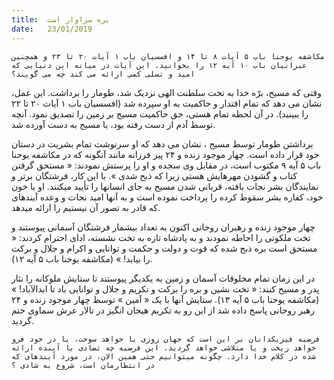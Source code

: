 ```yaml
---
title:  بره سزاوار است 
date:   23/01/2019
---
```


`مکاشفه یوحنا باب ۵ آیات ۸ تا ۱۴ و افسسیان باب ۱ آیات ۲۰ تا ۲۳ و همچنین عبرانیان باب ۱۰ آیه ۱۲ را بخوانید. این آیات در میانه این دنیایی که امید و تسلی کمی ارائه می کند چه می گویند؟`

وقتی که مسیح، برّه خدا به تخت سلطنت الهی نزدیک شد، طومار را برداشت. این عمل، نشان می دهد که تمام اقتدار و حاکمیت به او سپرده شد (افسسیان باب ۱ آیات ۲۰ تا ۲۲ را ببینید). در آن لحظه تمام هستی، حق حاکمیت مسیح بر زمین را تصدیق نمود. آنچه توسط آدم از دست رفته بود، با مسیح به دست آورده شد.

برداشتن طومار توسط مسیح ، نشان می دهد که او سرنوشت تمام بشریت در دستان خود قرار داده است. چهار موجود زنده و ۲۴ پیر فرزانه مانند آنگونه که در مکاشفه یوحنا باب ۵ آیه ۹ مکتوب است، در مقابل وی سجده و او را پرستش نمودند: « مستحق گرفتن کتاب و گشودن مهرهایش هستی زیرا که ذبح شدی ». با این کار، فرشتگان برتر و نمایندگان بشر نجات یافته، قربانی شدن مسیح به جای انسانها را تأیید میکنند. او با خون خود، کفاره بشر سقوط کرده را پرداخت نموده است و به آنها امید نجات و وعده آیندهای که قادر به تصور آن نیستیم را ارائه میدهد.

چهار موجود زنده و رهبران روحانی  اکنون به تعداد بیشمار فرشتگان آسمانی پیوستند و تخت ملکوتی را احاطه نمودند و به پادشاه تازه به تخت نشسته، ادای احترام کردند: « مستحق است بره ذبح شده که قوت و دولت و حکمت و توانایی و اکرام و جلال و برکت را بیابد! » (مکاشفه یوحنا باب ۵ آیه ۱۲).

در این زمان تمام مخلوقات آسمان و زمین به یکدیگر پیوستند تا ستایش ملوکانه را نثار پدر و مسیح کنند: « تخت نشین و بره را برکت و تکریم و جلال و توانایی باد تا ابدالآباد! » (مکاشفه یوحنا باب ۵ آیه ۱۳). ستایش آنها با یک « آمین » توسط چهار موجود زنده و ۲۴ رهبر روحانی پاسخ داده شد از این رو به تکریم هیجان انگیز در تالار عرش سماوی ختم گردید.

`فرضیه فیزیکدانان بر این است که جهان روزی یا خواهد سوخت، یا در خود فرو خواهد ریخت و یا متلاشی خواهد گردید. این فرضیه چه تضادی با آینده ارائه شده در کلام خدا دارد. چگونه میتوانیم حتی همین الان، در مورد آیندهای که در انتظارمان است، شروع به شادی ؟`